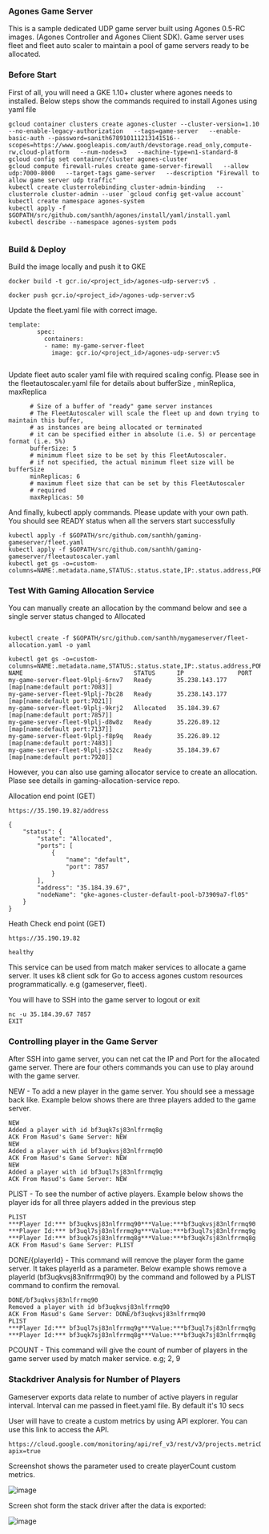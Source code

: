 ### Agones Game Server 
This is a sample dedicated UDP game server built using Agones 0.5-RC images. (Agones Controller and Agones Client SDK). Game server uses fleet and fleet auto scaler to maintain a pool of game servers ready to be allocated.

### Before Start
First of all, you will need a GKE 1.10+ cluster where agones needs to installed. Below steps show the commands required to install Agones using yaml file

```
gcloud container clusters create agones-cluster --cluster-version=1.10   --no-enable-legacy-authorization   --tags=game-server   --enable-basic-auth --password=sanith678910111213141516--scopes=https://www.googleapis.com/auth/devstorage.read_only,compute-rw,cloud-platform   --num-nodes=3   --machine-type=n1-standard-8
gcloud config set container/cluster agones-cluster
gcloud compute firewall-rules create game-server-firewall   --allow udp:7000-8000   --target-tags game-server   --description "Firewall to allow game server udp traffic"
kubectl create clusterrolebinding cluster-admin-binding   --clusterrole cluster-admin --user `gcloud config get-value account`
kubectl create namespace agones-system
kubectl apply -f $GOPATH/src/github.com/santhh/agones/install/yaml/install.yaml 
kubectl describe --namespace agones-system pods


```

### Build & Deploy

Build the image locally and push it to GKE

```
docker build -t gcr.io/<project_id>/agones-udp-server:v5 .

docker push gcr.io/<project_id>/agones-udp-server:v5

```

Update the fleet.yaml file with correct image. 

```
template:
        spec:
          containers:
          - name: my-game-server-fleet
            image: gcr.io/<project_id>/agones-udp-server:v5


```

Update fleet auto scaler yaml file with required scaling config. Please see in the fleetautoscaler.yaml file for details about bufferSize , minReplica, maxReplica

```
      # Size of a buffer of "ready" game server instances
      # The FleetAutoscaler will scale the fleet up and down trying to maintain this buffer, 
      # as instances are being allocated or terminated
      # it can be specified either in absolute (i.e. 5) or percentage format (i.e. 5%)
      bufferSize: 5
      # minimum fleet size to be set by this FleetAutoscaler. 
      # if not specified, the actual minimum fleet size will be bufferSize
      minReplicas: 6
      # maximum fleet size that can be set by this FleetAutoscaler
      # required
      maxReplicas: 50
```

And finally, kubectl apply commands. Please update with your own path. You should see READY status when all the servers start successfully

```
kubectl apply -f $GOPATH/src/github.com/santhh/gaming-gameserver/fleet.yaml
kubectl apply -f $GOPATH/src/github.com/santhh/gaming-gameserver/fleetautoscaler.yaml
kubectl get gs -o=custom-columns=NAME:.metadata.name,STATUS:.status.state,IP:.status.address,PORT:.status.ports

```

### Test With Gaming Allocation Service

You can manually create an allocation by the command below and see a single server status changed to Allocated


```

kubectl create -f $GOPATH/src/github.com/santhh/mygameserver/fleet-allocation.yaml -o yaml

kubectl get gs -o=custom-columns=NAME:.metadata.name,STATUS:.status.state,IP:.status.address,PORT:.status
NAME                               STATUS      IP               PORT
my-game-server-fleet-9lplj-6rnv7   Ready       35.238.143.177   [map[name:default port:7083]]
my-game-server-fleet-9lplj-7bc28   Ready       35.238.143.177   [map[name:default port:7021]]
my-game-server-fleet-9lplj-9krj2   Allocated   35.184.39.67     [map[name:default port:7857]]
my-game-server-fleet-9lplj-d8w8z   Ready       35.226.89.12     [map[name:default port:7137]]
my-game-server-fleet-9lplj-f8p9q   Ready       35.226.89.12     [map[name:default port:7483]]
my-game-server-fleet-9lplj-s52cz   Ready       35.184.39.67     [map[name:default port:7928]]

```

However, you can also use gaming allocator service to create an allocation. Plase see details in gaming-allocation-service repo.

Allocation end point (GET)

```
https://35.190.19.82/address

{
    "status": {
        "state": "Allocated",
        "ports": [
            {
                "name": "default",
                "port": 7857
            }
        ],
        "address": "35.184.39.67",
        "nodeName": "gke-agones-cluster-default-pool-b73909a7-fl05"
    }
}
```

Heath Check end point (GET)

```
https://35.190.19.82

healthy

```

This service can be used from match maker services to allocate a game server. It uses k8 client sdk for Go to access agones custom resources programmatically. e.g (gameserver, fleet). 


You will have to SSH into the game server to logout or exit

```
nc -u 35.184.39.67 7857
EXIT

```

### Controlling player in the Game Server

After SSH into game server, you can net cat the IP and Port for the allocated game server. There are four others commands you can use to play around with the game server.

NEW - To add a new player in the game server. You should see a message back like. Example below shows there are three players added to the game server. 

```
NEW
Added a player with id bf3uqk7sj83nlfrrmq8g
ACK From Masud's Game Server: NEW
NEW
Added a player with id bf3uqkvsj83nlfrrmq90
ACK From Masud's Game Server: NEW
NEW
Added a player with id bf3uql7sj83nlfrrmq9g
ACK From Masud's Game Server: NEW

```

PLIST - To see the number of active players. Example below shows the player ids for all three players added in the previous step

```
PLIST
***Player Id:*** bf3uqkvsj83nlfrrmq90***Value:***bf3uqkvsj83nlfrrmq90
***Player Id:*** bf3uql7sj83nlfrrmq9g***Value:***bf3uql7sj83nlfrrmq9g
***Player Id:*** bf3uqk7sj83nlfrrmq8g***Value:***bf3uqk7sj83nlfrrmq8g
ACK From Masud's Game Server: PLIST

```

DONE/{playerId} - This command will remove the player form the game server. It takes playerId as a parameter. Below example shows remove a playerId (bf3uqkvsj83nlfrrmq90) by the command and followed by a PLIST command to confirm the removal.

```
DONE/bf3uqkvsj83nlfrrmq90
Removed a player with id bf3uqkvsj83nlfrrmq90
ACK From Masud's Game Server: DONE/bf3uqkvsj83nlfrrmq90
PLIST
***Player Id:*** bf3uql7sj83nlfrrmq9g***Value:***bf3uql7sj83nlfrrmq9g
***Player Id:*** bf3uqk7sj83nlfrrmq8g***Value:***bf3uqk7sj83nlfrrmq8g

```
PCOUNT - This command will give the count of number of players in the game server used by match maker service. e.g; 2, 9

### Stackdriver Analysis for Number of Players

Gameserver exports data relate to number of active players in regular interval. Interval can me passed in fleet.yaml file. By default it's 10 secs

User will have to create a custom metrics by using API explorer. You can use this link to access the API. 

```
https://cloud.google.com/monitoring/api/ref_v3/rest/v3/projects.metricDescriptors/create?apix=true

```
Screenshot shows the parameter used to create playerCount custom metrics.

![image](https://screenshot.googleplex.com/yeL6E3SRTGJ.png)


Screen shot form the stack driver after the data is exported:

![image](https://screenshot.googleplex.com/rxeF3zLk4Uw)





